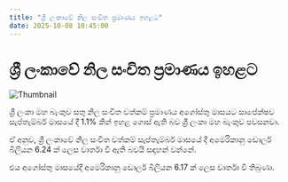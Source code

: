 ```yaml
---
title: "ශ්‍රී ලංකාවේ නිල සංචිත ප්‍රමාණය ඉහළට"
date: 2025-10-08 10:45:00
---
```


# ශ්‍රී ලංකාවේ නිල සංචිත ප්‍රමාණය ඉහළට

![Thumbnail](https://helakuru.sgp1.cdn.digitaloceanspaces.com/esana/images/lib/doller-new[1].jpg)

ශ්‍රී ලංකා මහ බැංකුව සතු නිල සංචිත වත්කම් ප්‍රමාණය අගෝස්තු මාසයට සාපේක්ෂව සැප්තැම්බර් මාසයේ දී 1.1% කින් ඉහළ ගොස් ඇති බව ශ්‍රී ලංකා මහ බැංකුව පවසනවා.

ඒ අනුව, ශ්‍රී ලංකාවේ නිල සංචිත වත්කම් සැප්තැම්බර් මාසයේ දී අමෙරිකානු ඩොලර් බිලියන 6.24 ක් ලෙස වාර්තා වී ඇති බවයි සඳහන් වන්නේ.

එය අගෝස්තු මාසයේදී අමෙරිකානු ඩොලර් බිලියන 6.17 ක් ලෙස වාර්තා වී තිබුණා.

